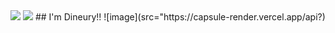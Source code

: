 
<img src="https://capsule-render.vercel.app/api?type=Venom&color=0:5705fa,90:000000&height=150&text=Grettings%^^&fontColor=977ed8" />
<img src="https://capsule-render.vercel.app/api?type=shark&height=100&color=cec3df" />
## I'm Dineury!!
![image](src="https://capsule-render.vercel.app/api?)


<!--
**Dineury/Dineury** is a ✨ _special_ ✨ repository because its `README.md` (this file) appears on your GitHub profile.

Here are some ideas to get you started:

- 🔭 I’m currently working on ...
- 🌱 I’m currently learning ...
- 👯 I’m looking to collaborate on ...
- 🤔 I’m looking for help with ...
- 💬 Ask me about ...
- 📫 How to reach me: ...
- 😄 Pronouns: ...
- ⚡ Fun fact: ...
-->
